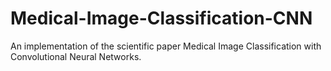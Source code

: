 # Medical-Image-Classification-CNN
An implementation of the scientific paper  Medical Image Classification with Convolutional Neural Networks.
